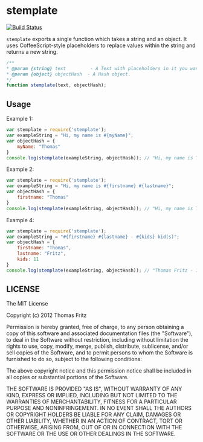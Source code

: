 # stemplate

[![Build Status](https://travis-ci.org/freewil/stemplate.png)](https://travis-ci.org/freewil/stemplate)

`stemplate` exports a single function which takes a string and an object.
It uses CoffeeScript-style placeholders to replace values within the string and
returns a new string.

```javascript
/**
* @param {string} text         - A Text with placeholders in it you want to replace
* @param {object} objectHash  - A Hash object.
*/
function stemplate(text, objectHash);

```

## Usage

Example 1:

```javascript
var stemplate = require('stemplate');
var exampleString = "Hi, my name is #{myName}";
var objectHash = {
    myName: "Thomas"
}
console.log(stemplate(exampleString, objectHash)); // "Hi, my name is Thomas"
```


Example 2:
```javascript
var stemplate = require('stemplate');
var exampleString = "Hi, my name is #{firstname} #{lastname}";
var objectHash = {
    firstname: "Thomas"
}
console.log(stemplate(exampleString, objectHash)); // "Hi, my name is Thomas #{lastname}"
```

Example 4:
```javascript
var stemplate = require('stemplate');
var exampleString = "#{firstname} #{lastname} - #{kids} kid(s)";
var objectHash = {
    firstname: "Thomas",
    lastname: "Fritz",
    kids: 11
}
console.log(stemplate(exampleString, objectHash)); // "Thomas Fritz - 11 kid(s)"
```

## LICENSE

The MIT License

Copyright (c) 2012 Thomas Fritz

Permission is hereby granted, free of charge, to any person obtaining
a copy of this software and associated documentation files (the
"Software"), to deal in the Software without restriction, including
without limitation the rights to use, copy, modify, merge, publish,
distribute, sublicense, and/or sell copies of the Software, and to
permit persons to whom the Software is furnished to do so, subject to
the following conditions:
 
The above copyright notice and this permission notice shall be
included in all copies or substantial portions of the Software.
 
THE SOFTWARE IS PROVIDED "AS IS", WITHOUT WARRANTY OF ANY KIND,
EXPRESS OR IMPLIED, INCLUDING BUT NOT LIMITED TO THE WARRANTIES OF
MERCHANTABILITY, FITNESS FOR A PARTICULAR PURPOSE AND
NONINFRINGEMENT. IN NO EVENT SHALL THE AUTHORS OR COPYRIGHT HOLDERS BE
LIABLE FOR ANY CLAIM, DAMAGES OR OTHER LIABILITY, WHETHER IN AN ACTION
OF CONTRACT, TORT OR OTHERWISE, ARISING FROM, OUT OF OR IN CONNECTION
WITH THE SOFTWARE OR THE USE OR OTHER DEALINGS IN THE SOFTWARE.
